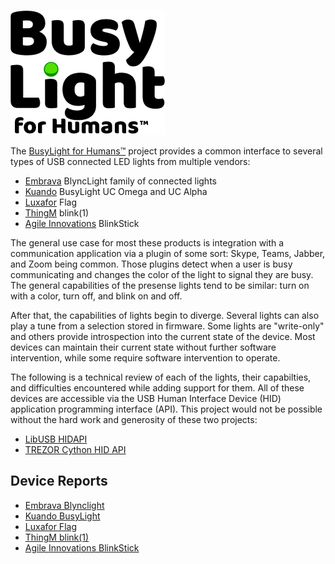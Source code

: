 ![BusyLight Project Logo][1]

The [BusyLight for Humans™][0] project provides a common interface to
several types of USB connected LED lights from multiple vendors:

- [Embrava][2] BlyncLight family of connected lights
- [Kuando][3] BusyLight UC Omega and UC Alpha
- [Luxafor][4] Flag
- [ThingM][5] blink(1)
- [Agile Innovations][6] BlinkStick

The general use case for most these products is integration with a
communication application via a plugin of some sort: Skype, Teams,
Jabber, and Zoom being common. Those plugins detect when a user is
busy communicating and changes the color of the light to signal they
are busy. The general capabilities of the presense lights tend to be
similar: turn on with a color, turn off, and blink on and off.

After that, the capabilities of lights begin to diverge. Several
lights can also play a tune from a selection stored in firmware. Some
lights are "write-only" and others provide introspection into the
current state of the device. Most devices can maintain their current
state without further software intervention, while some require
software intervention to operate.

The following is a technical review of each of the lights, their
capabilties, and difficulties encountered while adding support for
them. All of these devices are accessible via the USB Human Interface
Device (HID) application programming interface (API). This project
would not be possible without the hard work and generosity of these
two projects:

- [LibUSB HIDAPI][7]
- [TREZOR Cython HID API][8]

## Device Reports

- [Embrava Blynclight][9]
- [Kuando BusyLight][10]
- [Luxafor Flag][11]
- [ThingM blink(1)][12]
- [Agile Innovations BlinkStick][13]

[0]: https://github.com/JnyJny/busylight
[1]: https://github.com/JnyJny/busylight/blob/master/docs/BusyLightLogo.png
[2]: https://embrava.com
[3]: https://busylight.com
[4]: https://luxafor.com
[5]: https://thingm.com/products
[6]: https://blinkstick.com
[7]: https://github.com/libusb/hidapi
[8]: https://github.com/trezor/cython-hidapi

[9]: https://github.com/JnyJny/busylight/blob/master/docs/devices/embrava.md
[10]: https://github.com/JnyJny/busylight/blob/master/docs/devices/kuando.md
[11]: https://github.com/JnyJny/busylight/blob/master/docs/devices/luxafor.md
[12]: https://github.com/JnyJny/busylight/blob/master/docs/devices/thingm.md
[13]: https://github.com/JnyJny/busylight/blob/master/docs/devices/agile_innovations.md
